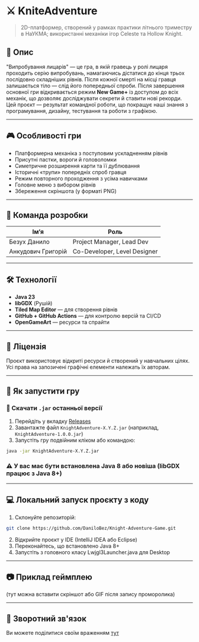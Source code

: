 # ⚔️ KniteAdventure
> 2D-платформер, створений у рамках практики літнього триместру в НаУКМА; використанні механіки ігор Celeste та Hollow Knight.

## 🧠 Опис
"Випробування лицарів" — це гра, в якій гравець у ролі лицаря проходить серію випробувань, намагаючись дістатися до кінця трьох послідовно складніших рівнів. Після кожної смерті на місці гравця залишається тіло — слід його попередньої спроби. Після завершення основної гри відкривається режим **New Game+** із доступом до всіх механік, що дозволяє досліджувати секрети й ставити нові рекорди.
Цей проєкт — результат командної роботи, що покращує наші знання з програмування, дизайну, тестування та роботи з графікою.

---

## 🎮 Особливості гри

- Платформерна механіка з поступовим ускладненням рівнів
- Присутні пастки, вороги й головоломки
- Симетричне розширення карти та її дублювання
- Історичні «трупи» попередніх спроб гравця
- Режим повторного проходження з усіма навичками
- Головне меню з вибором рівнів
- Збереження скріншота (у форматі PNG)

---

## 👥 Команда розробки

| Ім’я                | Роль                         |
|---------------------|------------------------------|
| Безух Данило        | Project Manager, Lead Dev    |
| Анкудович Григорій  | Co-Developer, Level Designer |

---

## 🛠️ Технології

- **Java 23**
- **libGDX** (Рушій)
- **Tiled Map Editor** — для створення рівнів
- **GitHub + GitHub Actions** — для контролю версій та CI/CD
- **OpenGameArt** — ресурси та спрайти

---

## 📄 Ліцензія
Проєкт використовує відкриті ресурси й створений у навчальних цілях. Усі права на запозичені графічні елементи належать їх авторам.

---

## 🚀 Як запустити гру

### 🔽 Скачати `.jar` останньої версії

1. Перейдіть у вкладку [Releases](https://github.com/DaniloBez/Knite-Adventure-Game/releases)
2. Завантажте файл `KnightAdventure-X.Y.Z.jar` (наприклад, `KnightAdventure-1.0.0.jar`)
3. Запустіть гру подвійним кліком або командою:
```bash
java -jar KnightAdventure-X.Y.Z.jar
```
### ⚠️ У вас має бути встановлена Java 8 або новіша (libGDX працює з Java 8+)

---

## 💻 Локальний запуск проєкту з коду
1. Склонуйте репозиторій:
```bash
git clone https://github.com/DaniloBez/Knight-Adventure-Game.git
```
2. Відкрийте проєкт у IDE (IntelliJ IDEA або Eclipse)
3. Переконайтесь, що встановлено Java 8+
4. Запустіть з головного класу Lwjgl3Launcher.java для Desktop

---

## 📷 Приклад геймплею
(тут можна вставити скріншот або GIF після запису проморолика)

---

## 💬 Зворотний зв'язок
Ви можете поділитися своїм враженням [тут](https://github.com/DaniloBez/Knight-Adventure-Game/discussions)
